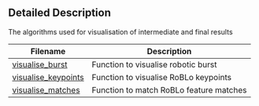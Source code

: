 ## Detailed Description
The algorithms used for visualisation of intermediate and final results

| Filename | Description |  
| ---------| ----------- |
| [visualise_burst](/utils/visualise_burst.py) | Function to visualise robotic burst |
| [visualise_keypoints](/utils/visualise_keypoints.py) | Function to visualise RoBLo keypoints |
| [visualise_matches](/utils/visualise_matches.m) | Function to match RoBLo feature matches |
